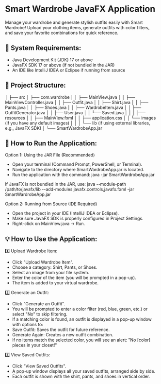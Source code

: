 # Smart Wardrobe JavaFX Application
Manage your wardrobe and generate stylish outfits easily with Smart Wardrobe! Upload your clothing items, generate outfits with color filters, and save your favorite combinations for quick reference.

## 📝 System Requirements:
- Java Development Kit (JDK) 17 or above
- JavaFX SDK 17 or above (if not bundled in the JAR)
- An IDE like IntelliJ IDEA or Eclipse if running from source

## 📁 Project Structure:
│
├── src
│   ├── com.wardrobe
│   │   ├── MainView.java
│   │   ├── MainViewController.java
│   │   ├── Outfit.java
│   │   ├── Shirt.java
│   │   ├── Pants.java
│   │   ├── Shoes.java
│   │   ├── WardrobeItem.java
│   │   ├── OutfitGenerator.java
│   │   ├── User.java
│   │   └── Saved.java
│   │
│   ├── resources
│   │   ├── MainView.fxml
│   │   ├── application.css
│   │   └── images (if you have any default images)
│   │
│   └── lib (if using external libraries, e.g., JavaFX SDK) 
│
└── SmartWardrobeApp.jar

## 🚀 How to Run the Application:
Option 1: Using the JAR File (Recommended)
- Open your terminal (Command Prompt, PowerShell, or Terminal).
- Navigate to the directory where SmartWardrobeApp.jar is located.
- Run the application with the command:
java -jar SmartWardrobeApp.jar

If JavaFX is not bundled in the JAR, use:
java --module-path /path/to/javafx/lib --add-modules javafx.controls,javafx.fxml -jar SmartWardrobeApp.jar

Option 2: Running from Source (IDE Required)
- Open the project in your IDE (IntelliJ IDEA or Eclipse).
- Make sure JavaFX SDK is properly configured in Project Settings.
- Right-click on MainView.java → Run.

## 💡 How to Use the Application:

1️⃣ Upload Wardrobe Item:
- Click "Upload Wardrobe Item".
- Choose a category: Shirt, Pants, or Shoes.
- Select an image from your file system.
- Enter the color of the item (you will be prompted in a pop-up).
- The item is added to your virtual wardrobe.

2️⃣ Generate an Outfit:
- Click "Generate an Outfit".
- You will be prompted to enter a color filter (red, blue, green, etc.) or select "No" to skip filtering.
- If a matching color is found, an outfit is displayed in a pop-up window with options to:
- Save Outfit: Saves the outfit for future reference.
- Generate Again: Creates a new outfit combination.
- If no items match the selected color, you will see an alert: "No [color] pieces in your closet!"

3️⃣ View Saved Outfits:
- Click "View Saved Outfits".
- A pop-up window displays all your saved outfits, arranged side by side.
- Each outfit is shown with the shirt, pants, and shoes in vertical order.


